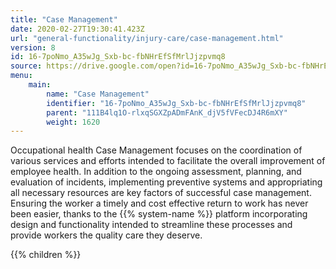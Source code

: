 ```yaml
---
title: "Case Management"
date: 2020-02-27T19:30:41.423Z
url: "general-functionality/injury-care/case-management.html"
version: 8
id: 16-7poNmo_A35wJg_Sxb-bc-fbNHrEfSfMrlJjzpvmq8
source: https://drive.google.com/open?id=16-7poNmo_A35wJg_Sxb-bc-fbNHrEfSfMrlJjzpvmq8
menu:
    main:
        name: "Case Management"
        identifier: "16-7poNmo_A35wJg_Sxb-bc-fbNHrEfSfMrlJjzpvmq8"
        parent: "111B4lq1O-rlxqSGXZpADmFAnK_djV5fVFecDJ4R6mXY"
        weight: 1620
---
```









Occupational health Case Management focuses on the coordination of various services and efforts intended to facilitate the overall improvement of employee health. In addition to the ongoing assessment, planning, and evaluation of incidents, implementing preventive systems and appropriating all necessary resources are key factors of successful case management. Ensuring the worker a timely and cost effective return to work has never been easier, thanks to the {{% system-name %}} platform incorporating design and functionality intended to streamline these processes and provide workers the quality care they deserve.





{{% children %}}

